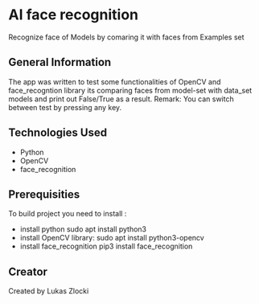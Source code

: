 # AI face recognition

Recognize face of Models by comaring it with faces from Examples set

## General Information

The app was written to test some functionalities of OpenCV and face_recogntion library
its comparing faces from model-set with data_set models and print out False/True as a result.
Remark: You can switch between test by pressing any key. 


## Technologies Used

* Python
* OpenCV
* face_recognition


## Prerequisities

To build project you need to install :
* install python
  sudo apt install python3
* install OpenCV library:
  sudo apt install python3-opencv
* install face_recognition
  pip3 install face_recognition

 
## Creator

Created by Lukas Zlocki  
